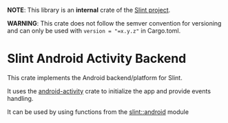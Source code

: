 <!-- Copyright © SixtyFPS GmbH <info@slint.dev> ; SPDX-License-Identifier: GPL-3.0-only OR LicenseRef-Slint-Royalty-free-1.1 OR LicenseRef-Slint-commercial -->
**NOTE**: This library is an **internal** crate of the [Slint project](https://slint.dev).

**WARNING**: This crate does not follow the semver convention for versioning and can
only be used with `version = "=x.y.z"` in Cargo.toml.

# Slint Android Activity Backend

This crate implements the Android backend/platform for Slint.

It uses the [android-activity](https://github.com/rust-mobile/android-activity) crate
to initialize the app and provide events handling.

It can be used by using functions from the [slint::android](https://slint.dev/docs/rust/slint/android/) module
